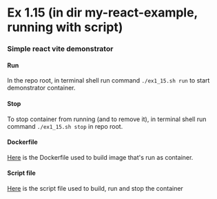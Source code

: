 
# Ex 1.15 (in dir my-react-example, running with script)

### Simple react vite demonstrator

#### Run

In the repo root, in terminal shell run command `./ex1_15.sh run` to start demonstrator container.

#### Stop

To stop container from running (and to remove it), in terminal shell run command `./ex1_15.sh stop` in repo root.

#### Dockerfile

[Here](my-react-example/Dockerfile) is the Dockerfile used to build image that's run as container.

#### Script file

[Here](ex1_15.sh) is the script file used to build, run and stop the container

